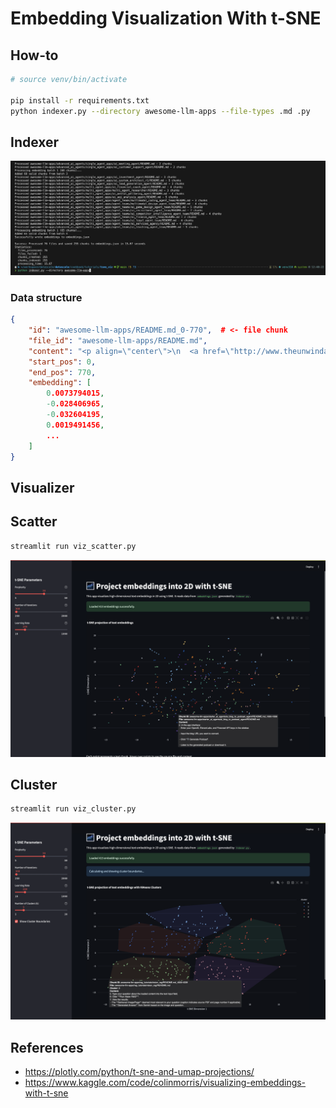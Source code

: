 # Embedding Visualization With t-SNE

## How-to

```bash
# source venv/bin/activate

pip install -r requirements.txt
python indexer.py --directory awesome-llm-apps --file-types .md .py
```

## Indexer

![Indexer Process](./docs/indexer.png)

### Data structure
```json
{
    "id": "awesome-llm-apps/README.md_0-770",  # <- file chunk
    "file_id": "awesome-llm-apps/README.md",
    "content": "<p align=\"center\">\n  <a href=\"http://www.theunwindai.com\">\n    <img src=\"docs/banner/unwind_black.png\" width=\"900px\" alt=\"Unwind AI\">\n  </a>\n</p>\n\n<p align=\"center\">\n  <a href=\"https://www.linkedin.com/in/shubhamsaboo/\">\n    <img src=\"https://img.shields.io/badge/-Follow%20Shubham%20Saboo-blue?logo=linkedin&style=flat-square\" alt=\"LinkedIn\">\n  </a>\n  <a href=\"https://twitter.com/Saboo_Shubham_\">\n    <img src=\"https://img.shields.io/twitter/follow/Shubham_Saboo\" alt=\"Twitter\">\n  </a>\n</p>\n\n<hr/>\n\n# \ud83c\udf1f Awesome LLM Apps\n\nA curated collection of awesome LLM apps built with RAG and AI agents. This repository features LLM apps that use models from OpenAI, Anthropic, Google, and open-source models like DeepSeek, Qwen or Llama that you can run locally on your computer.",
    "start_pos": 0,
    "end_pos": 770,
    "embedding": [
        0.0073794015,
        -0.028406965,
        -0.032604195,
        0.0019491456,
        ...
    ]
}
```

## Visualizer

## Scatter

```bash
streamlit run viz_scatter.py
```

![Visualizer Scatter](./docs/visualizer_scatter.png)


## Cluster

```bash
streamlit run viz_cluster.py
```

![Visualizer Cluster](./docs/visualizer_cluster.png)


## References
* https://plotly.com/python/t-sne-and-umap-projections/
* https://www.kaggle.com/code/colinmorris/visualizing-embeddings-with-t-sne